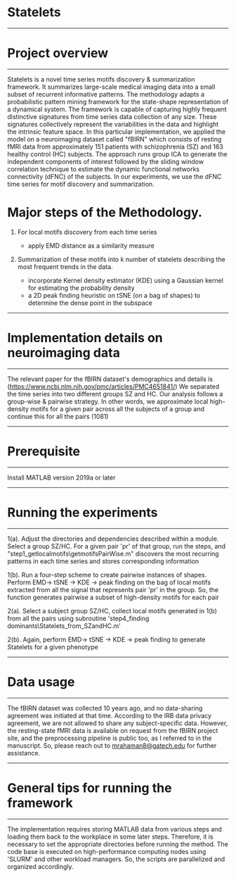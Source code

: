 # Statelets

-----------------
# Project overview
----------------- 
Statelets is a novel time series motifs discovery & summarization framework. It summarizes large-scale medical imaging data into a small subset of recurrent informative patterns. The methodology adapts a probabilistic pattern mining framework for the state-shape representation of a dynamical system. The framework is capable of capturing highly frequent distinctive signatures from time series data collection of any size. These signatures collectively represent the variabilities in the data and highlight the intrinsic feature space. In this particular implementation, we applied the model on a neuroimaging dataset called "fBIRN" which consists of resting fMRI data from approximately 151 patients with schizophrenia (SZ) and 163 healthy control (HC) subjects. The approach runs group ICA to generate the independent components of interest followed by the sliding window correlation technique to estimate the dynamic functional networks connectivity (dFNC) of the subjects. In our experiments, we use the dFNC time series for motif discovery and summarization.        

# Major steps of the Methodology.

1. For local motifs discovery from each time series
	
	- apply EMD distance as a similarity measure  
	
2. Summarization of these motifs into k number of statelets describing the most frequent trends in the data.
    
	- incorporate Kernel density estimator (KDE) using a Gaussian kernel for estimating the probability density
	- a 2D peak finding heuristic on tSNE (on a bag of shapes) to determine the dense point in the subspace

-----------------------------------------
# Implementation details on neuroimaging data	
-----------------------------------------
The relevant paper for the fBIRN dataset's demographics and details is (https://www.ncbi.nlm.nih.gov/pmc/articles/PMC4651841/) 
We separated the time series into two different groups SZ and HC. Our analysis follows a group-wise & pairwise strategy. 
In other words, we approximate local high-density motifs for a given pair across all the subjects of a group and continue this for all the pairs (1081)  

------------
# Prerequisite 
------------
Install MATLAB version 2019a or later  

------------------------
# Running the experiments 
------------------------ 

1(a). Adjust the directories and dependencies described within a module. Select a group SZ/HC. For a given pair 'pr' of that group, run the steps, and "step1_getlocalmotifs\getmotifsPairWise.m" discovers the most recurring patterns in each time series and stores corresponding information 

1(b). Run a four-step scheme to create pairwise instances of shapes. Perform EMD-> tSNE -> KDE -> peak finding on the bag of local motifs extracted from all the signal 
that represents pair 'pr' in the group. So, the function generates pairwise a subset of high-density motifs for each pair

2(a). Select a subject group SZ/HC, collect local motifs generated in 1(b) from all the pairs using subroutine 'step4_finding dominants\Statelets_from_SZandHC.m'

2(b). Again, perform EMD-> tSNE -> KDE -> peak finding to generate Statelets for a given phenotype 

-----------
# Data usage
-----------
The fBIRN dataset was collected 10 years ago, and no data-sharing agreement was initiated at that time. According to the IRB data privacy agreement,
we are not allowed to share any subject-specific data. However, the resting-state fMRI data is available on request from the fBIRN project site, 
and the preprocessing pipeline is public too, as I referred to in the manuscript. So, please reach out to mrahaman8@gatech.edu for further assistance. 

---------------------------------------
# General tips for running the framework
---------------------------------------
The implementation requires storing MATLAB data from various steps and loading them back to the workplace in some later steps. Therefore, it is 
necessary to set the appropriate directories before running the method. 
The code base is executed on high-performance computing nodes using 'SLURM' and other workload managers.
So, the scripts are parallelized and organized accordingly.             
